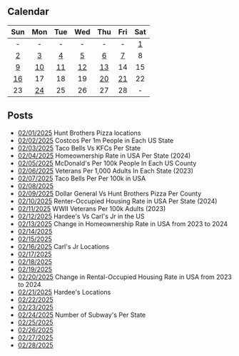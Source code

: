 ## Calendar

|Sun|Mon|Tue|Wed|Thu|Fri|Sat|
|:-:|:-:|:-:|:-:|:-:|:-:|:-:|
| - | - | - | - | - | - |[1](../../projects/restaurants/Hunt_Brothers_Per_State/)|
|[2](../../projects/stores/Costcos_Per_State/)|[3](../../projects/versus/Taco_Bells_Vs_KFCs_Per_State/)|[4](../../projects/economics/Homeownership_Rate_Per_State_2024/)|[5](../../projects/restaurants/McDonalds_Per_Capita/)|[6](../../projects/demography/Veteran_Per_Capita_2023/)|[7](../../projects/restaurants/Taco_Bells_Per_State_Per_Capita/)|8|
|[9](../../projects/versus/Dollar_General_Vs_Hunt_Brothers_Counties/)|[10](../../projects/economics/Rental_Rate_Per_State_2024/)|[11](../../projects/history/WWII_Veterans_Per_Capita/)|[12](../../projects/versus/Carls_Jr_Vs_Hardees_Per_State/)|[13](../../projects/economics/Homeownership_Rate_Change_2023_2024)|14|15|
|[16](../../projects/restaurants/CarlsJr_Per_State/)|17|18|19|[20](../../projects/economics/Rental_Rate_Change_2023_2024/)|[21](../../projects/restaurants/Hardees_Per_State/)|22|
|23|[24](../../projects/restaurants/Subways_Per_State/)|25|26|27|28|-|

## Posts

* [02/01/2025](../../projects/restaurants/Hunt_Brothers_Per_State/) Hunt Brothers Pizza locations
* [02/02/2025](../../projects/stores/Costcos_Per_State/) Costcos Per 1m People in Each US State
* [02/03/2025](../../projects/versus/Taco_Bells_Vs_KFCs_Per_State/) Taco Bells Vs KFCs Per State
* [02/04/2025](../../projects/economics/Homeownership_Rate_Per_State_2024/) Homeownership Rate in USA Per State (2024)
* [02/05/2025](../../projects/restaurants/McDonalds_Per_Capita/) McDonald's Per 100k People In Each US County
* [02/06/2025](../../projects/demography/Veteran_Per_Capita_2023/) Veterans Per 1,000 Adults In Each State (2023)
* [02/07/2025](../../projects/restaurants/Taco_Bells_Per_State_Per_Capita/) Taco Bells Per Per 100k in USA
* [02/08/2025]()
* [02/09/2025](../../projects/versus/Dollar_General_Vs_Hunt_Brothers_Counties/) Dollar General Vs Hunt Brothers Pizza Per County
* [02/10/2025](../../projects/economics/Rental_Rate_Per_State_2024/) Renter-Occupied Housing Rate in USA Per State (2024)
* [02/11/2025](../../projects/history/WWII_Veterans_Per_Capita/) WWII Veterans Per 100k Adults (2023)
* [02/12/2025](../../projects/versus/Carls_Jr_Vs_Hardees_Per_State/) Hardee's Vs Carl's Jr in the US
* [02/13/2025](../../projects/economics/Homeownership_Rate_Change_2023_2024) Change in Homeownership Rate in USA from 2023 to 2024
* [02/14/2025]()
* [02/15/2025]()
* [02/16/2025](../../projects/restaurants/CarlsJr_Per_State/) Carl's Jr Locations
* [02/17/2025]()
* [02/18/2025]()
* [02/19/2025]()
* [02/20/2025](../../projects/economics/Rental_Rate_Change_2023_2024/) Change in Rental-Occupied Housing Rate in USA from 2023 to 2024
* [02/21/2025](../../projects/restaurants/Hardees_Per_State/) Hardee's Locations
* [02/22/2025]()
* [02/23/2025]()
* [02/24/2025](../../projects/restaurants/Subways_Per_State/) Number of Subway's Per State
* [02/25/2025]()
* [02/26/2025]()
* [02/27/2025]()
* [02/28/2025]()

